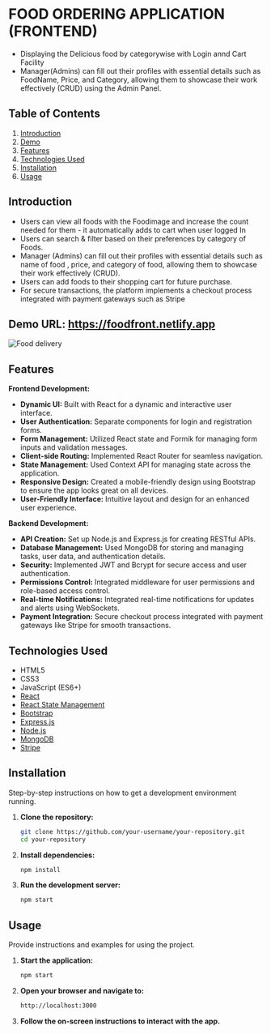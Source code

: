 # FOOD ORDERING APPLICATION (FRONTEND)

- Displaying the Delicious food by categorywise with Login annd Cart Facility
- Manager(Admins) can fill out their profiles with essential details such as FoodName, Price, and Category, allowing them to showcase their work effectively (CRUD) using the Admin Panel.

## Table of Contents
1. [Introduction](#introduction)
2. [Demo](#demo)
3. [Features](#features)
4. [Technologies Used](#technologies-used)
5. [Installation](#installation)
6. [Usage](#usage)

## Introduction

- Users can view all foods with the Foodimage and increase the count needed for them - it automatically adds to cart when user logged In 
- Users can search & filter based on their preferences by category of Foods.
- Manager (Admins) can fill out their profiles with essential details such as name of food , price, and category of food, allowing them to showcase their work effectively (CRUD).
- Users can add foods to their shopping cart for future purchase.
- For secure transactions, the platform implements a checkout process integrated with payment gateways such as Stripe 

## Demo URL: https://foodfront.netlify.app

![Food delivery](https://github.com/JeganPeriasamy/Food-Ordering-App-Front-end/assets/166896131/45b79081-d9c3-4c4c-961c-75448f5a9cf8)

## Features

**Frontend Development:**
- **Dynamic UI:** Built with React for a dynamic and interactive user interface.
- **User Authentication:** Separate components for login and registration forms.
- **Form Management:** Utilized React state and Formik for managing form inputs and validation messages.
- **Client-side Routing:** Implemented React Router for seamless navigation.
- **State Management:** Used Context API for managing state across the application.
- **Responsive Design:** Created a mobile-friendly design using Bootstrap to ensure the app looks great on all devices.
- **User-Friendly Interface:** Intuitive layout and design for an enhanced user experience.

**Backend Development:**
- **API Creation:** Set up Node.js and Express.js for creating RESTful APIs.
- **Database Management:** Used MongoDB for storing and managing tasks, user data, and authentication details.
- **Security:** Implemented JWT and Bcrypt for secure access and user authentication.
- **Permissions Control:** Integrated middleware for user permissions and role-based access control.
- **Real-time Notifications:** Integrated real-time notifications for updates and alerts using WebSockets.
- **Payment Integration:** Secure checkout process integrated with payment gateways like Stripe for smooth transactions.

## Technologies Used

- HTML5
- CSS3
- JavaScript (ES6+)
- [React](https://reactjs.org/)
- [React State Management](https://reactjs.org/)
- [Bootstrap](https://getbootstrap.com/)
- [Express.js](https://expressjs.com/)
- [Node.js](https://nodejs.org/)
- [MongoDB](https://mongodb.com/)
- [Stripe](https://stripe.com/)

## Installation

Step-by-step instructions on how to get a development environment running.

1. **Clone the repository:**
   ```sh
   git clone https://github.com/your-username/your-repository.git
   cd your-repository
   ```

2. **Install dependencies:**
   ```sh
   npm install
   ```

3. **Run the development server:**
   ```sh
   npm start
   ```

## Usage

Provide instructions and examples for using the project.

1. **Start the application:**
   ```sh
   npm start
   ```

2. **Open your browser and navigate to:**
   ```sh
   http://localhost:3000
   ```

3. **Follow the on-screen instructions to interact with the app.**

